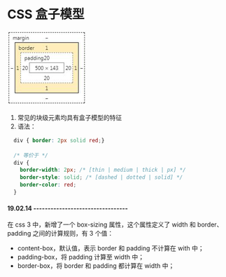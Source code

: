 # CSS 盒子模型

![CSS 盒子模型](./../assets/images/box-model.jpg "box model")

1. 常见的块级元素均具有盒子模型的特征
2. 语法：
```css
  div { border: 2px solid red;}

  /* 等价于 */
  div {
    border-width: 2px; /* [thin | medium | thick | px] */
    border-style: solid; /* [dashed | dotted | solid] */
    border-color: red;
  }
```

#### 19.02.14 ---------------------------------
在 css 3 中，新增了一个 box-sizing 属性，这个属性定义了 width 和 border、padding 之间的计算规则，有 3 个值：
* content-box，默认值，表示 border 和 padding 不计算在 with 中；
* padding-box，将 padding 计算至 width 中；
* border-box，将 border 和 padding 都计算在 width 中；
